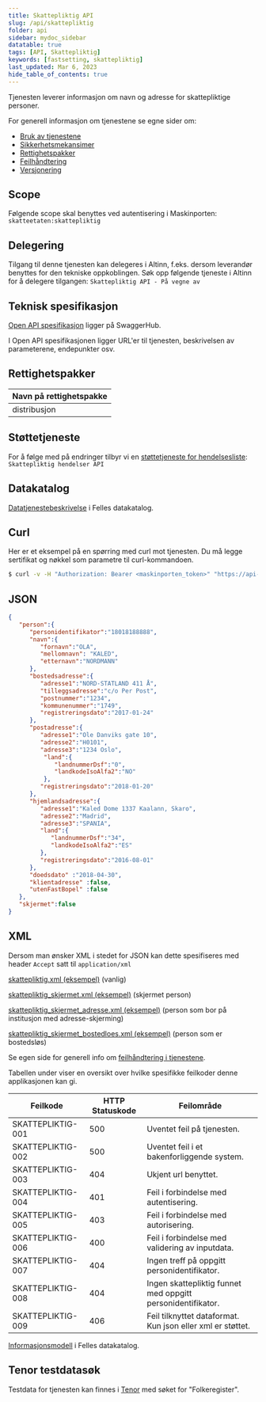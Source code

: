 ```yaml
---
title: Skattepliktig API
slug: /api/skattepliktig
folder: api
sidebar: mydoc_sidebar
datatable: true
tags: [API, Skattepliktig]
keywords: [fastsetting, skattepliktig]
last_updated: Mar 6, 2023
hide_table_of_contents: true
---
```

<summary>Tjenesten leverer informasjon om navn og adresse for skattepliktige personer.</summary>

<Tabs underline={true}>
<TabItem headerText="Om tjenesten" itemKey="itemKey-1" default>

For generell informasjon om tjenestene se egne sider om:
* [Bruk av tjenestene](../om/bruk.md)
* [Sikkerhetsmekansimer](../om/sikkerhet.md)
* [Rettighetspakker](../om/rettighetspakker.md) 
* [Feilhåndtering](../om/feil.md)
* [Versjonering](../om/versjoner.md)

## Scope
Følgende scope skal benyttes ved autentisering i Maskinporten: `skatteetaten:skattepliktig`

## Delegering
Tilgang til denne tjenesten kan delegeres i Altinn, f.eks. dersom leverandør benyttes for den tekniske oppkoblingen. Søk opp følgende tjeneste i Altinn for å delegere tilgangen: `Skattepliktig API - På vegne av`

## Teknisk spesifikasjon
[Open API spesifikasjon](https://app.swaggerhub.com/apis/Skatteetaten_Deling/skattepliktig-api) ligger på SwaggerHub.

I Open API spesifikasjonen ligger URL'er til tjenesten, beskrivelsen av parameterene, endepunkter osv.

## Rettighetspakker

| Navn på rettighetspakke |	
|---|
| distribusjon |
 
## Støttetjeneste
For å følge med på endringer tilbyr vi en [støttetjeneste for hendelsesliste](./hendelser.md): `Skattepliktig hendelser API`

## Datakatalog
 
[Datatjenestebeskrivelse](https://data.norge.no/dataservices/6ff73921-6666-3e8f-9091-423082b0bfcc) i Felles datakatalog.

</TabItem>
<TabItem headerText="Eksempler" itemKey="itemKey-2"> 

## Curl

Her er et eksempel på en spørring med curl mot tjenesten. Du må legge sertifikat og nøkkel som parametre til curl-kommandoen.

```bash
$ curl -v -H "Authorization: Bearer <maskinporten_token>" "https://api-test.sits.no/api/part/skattepliktig/distribusjon/18018188888"
```

## JSON

```json
{  
   "person":{  
      "personidentifikator":"18018188888",
      "navn":{  
         "fornavn":"OLA",
         "mellomnavn": "KALED",
         "etternavn":"NORDMANN"
      },
      "bostedsadresse":{  
         "adresse1":"NORD-STATLAND 411 Å",
         "tilleggsadresse":"c/o Per Post",
         "postnummer":"1234",
         "kommunenummer":"1749",
         "registreringsdato":"2017-01-24"
      },
      "postadresse":{  
         "adresse1":"Ole Danviks gate 10",
         "adresse2":"H0101",
         "adresse3":"1234 Oslo",
          "land":{
             "landnummerDsf":"0",
             "landkodeIsoAlfa2":"NO"
          },
         "registreringsdato":"2018-01-20"
      },
      "hjemlandsadresse":{  
         "adresse1":"Kaled Dome 1337 Kaalann, Skaro",
         "adresse2":"Madrid",
         "adresse3":"SPANIA",
         "land":{
            "landnummerDsf":"34",
            "landkodeIsoAlfa2":"ES"
         },
         "registreringsdato":"2016-08-01"
      },
      "doedsdato" :"2018-04-30",
      "klientadresse" :false,
      "utenFastBopel" :false
   },
   "skjermet":false
}
```

## XML

Dersom man ønsker XML i stedet for JSON kan dette spesifiseres med header `Accept` satt til `application/xml`

[skattepliktig.xml (eksempel)](../../static/download/skattepliktig.xml) (vanlig)

[skattepliktig_skjermet.xml (eksempel)](../../static/download/skattepliktig_skjermet.xml) (skjermet person)

[skattepliktig_skjermet_adresse.xml (eksempel)](../../static/download/skattepliktig_skjermet_adresse.xml) (person som bor på institusjon med adresse-skjerming)

[skattepliktig_skjermet_bostedloes.xml (eksempel)](../../static/download/skattepliktig_skjermet_bostedloes.xml) (person som er bostedsløs)

</TabItem>
<TabItem headerText="Feilkoder" itemKey="itemKey-3">

Se egen side for generell info om [feilhåndtering i tjenestene](../om/feil.md).

Tabellen under viser en oversikt over hvilke spesifikke feilkoder denne applikasjonen kan gi. 

| Feilkode          | HTTP Statuskode | Feilområde                                                  |
|-------------------|-----------------|-------------------------------------------------------------|
| SKATTEPLIKTIG-001 | 500             | Uventet feil på tjenesten.                                  |
| SKATTEPLIKTIG-002 | 500             | Uventet feil i et bakenforliggende system.                  |
| SKATTEPLIKTIG-003 | 404             | Ukjent url benyttet.                                        |
| SKATTEPLIKTIG-004 | 401             | Feil i forbindelse med autentisering.                       |
| SKATTEPLIKTIG-005 | 403             | Feil i forbindelse med autorisering.                        |
| SKATTEPLIKTIG-006 | 400             | Feil i forbindelse med validering av inputdata.             |
| SKATTEPLIKTIG-007 | 404             | Ingen treff på oppgitt personidentifikator.                 |
| SKATTEPLIKTIG-008 | 404             | Ingen skattepliktig funnet med oppgitt personidentifikator. |
| SKATTEPLIKTIG-009 | 406             | Feil tilknyttet dataformat. Kun json eller xml er støttet.  |

</TabItem>
<TabItem headerText="Informasjonsmodell" itemKey="itemKey-4">

 [Informasjonsmodell](https://data.norge.no/informationmodels/62484725-bcff-34e9-b0cd-cf51b7a99908) i Felles datakatalog.
 
</TabItem>
<TabItem headerText="Test" itemKey="itemKey-5">

## Tenor testdatasøk
 
Testdata for tjenesten kan finnes i [Tenor](../test/tenor.md) med søket for "Folkeregister". 
 
</TabItem>
</Tabs>


